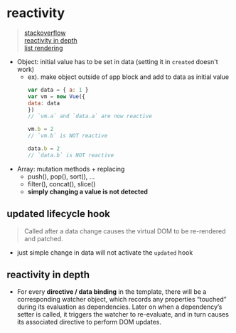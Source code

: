 # reactivity
> [stackoverflow](https://stackoverflow.com/questions/49354607/vue-js-data-is-not-updating-with-state-change-so-the-re-render-does-not-happen) <br>
> [reactivity in depth](http://man.hubwiz.com/docset/VueJS.docset/Contents/Resources/Documents/vuejs.org/guide/reactivity.html) <br>
> [list rendering](http://man.hubwiz.com/docset/VueJS.docset/Contents/Resources/Documents/vuejs.org/guide/list.html#Caveats)

- Object: initial value has to be set in data (setting it in `created` doesn't work)
    - ex). make object outside of app block and add to data as initial value
        ```js
        var data = { a: 1 }
        var vm = new Vue({
        data: data
        })
        // `vm.a` and `data.a` are now reactive

        vm.b = 2
        // `vm.b` is NOT reactive

        data.b = 2
        // `data.b` is NOT reactive
        ```
- Array: mutation methods + replacing
    - push(), pop(), sort(), ...
    - filter(), concat(), slice()
    - **simply changing a value is not detected**

## updated lifecycle hook
> Called after a data change causes the virtual DOM to be re-rendered and patched.
- just simple change in data will not activate the `updated` hook

## reactivity in depth
- For every **directive / data binding** in the template, there will be a corresponding watcher object, which records any properties “touched” during its evaluation as dependencies. Later on when a dependency’s setter is called, it triggers the watcher to re-evaluate, and in turn causes its associated directive to perform DOM updates.